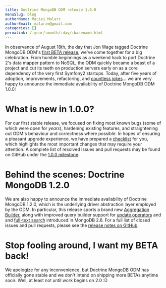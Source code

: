 ```yaml
---
title: Doctrine MongoDB ODM release 1.0.0
menuSlug: blog
authorName: Maciej Malarz
authorEmail: malarzm@gmail.com
categories: []
permalink: /:year/:month/:day/:basename.html
---
```

In observance of August 18th, the day that Jon Wage tagged Doctrine
MongoDB ODM's [first BETA
release](https://github.com/doctrine/mongodb-odm/releases/tag/1.0.0BETA1),
we've come together for a big celebration. From humble beginnings as a
weekend hack to port Doctrine 2's data mapper pattern to NoSQL, the ODM
quickly became a beast of a project and cut its teeth on production
servers early on as a core dependency of the very first Symfony2
startups. Today, after five years of adoption, improvements,
refactoring, and [countless
jokes](https://twitter.com/jmikola/status/583047759160336384?lang=en)…
we are very happy to announce the immediate availability of Doctrine
MongoDB ODM 1.0.0!

What is new in 1.0.0?
=====================

For our first stable release, we focused on fixing most known bugs (some
of which were open for *years*), hardening existing features, and
straightening out ODM's behaviour and correctness where possible. In
hopes of ensuring a pleasant upgrade experience, we have prepared a
[checklist](https://github.com/doctrine/mongodb-odm/blob/master/CHANGELOG-1.0.md#100-2015-08-18)
for you, which highlights the most important changes that may require
your attention. A complete list of resolved issues and pull requests may
be found on GitHub under the [1.0.0
milestone](https://github.com/doctrine/mongodb-odm/issues?q=milestone%3A1.0.0).

Behind the scenes: Doctrine MongoDB 1.2.0
=========================================

We are also happy to announce the immediate availability of Doctrine
MongoDB 1.2.0, which is the underlying driver abstraction layer employed
by the ODM. In particular, this release sports a brand new [Aggregation
Builder](https://github.com/doctrine/mongodb/pull/213), along with
improved query builder support for [update
operators](https://github.com/doctrine/mongodb/pull/212) and and
[full-text search](https://github.com/doctrine/mongodb/pull/184)
introduced in MongoDB 2.6. For a full list of closed issues and pull
requests, please see the [release notes on
GitHub](https://github.com/doctrine/mongodb/releases/tag/1.2.0).

Stop fooling around, I want my BETA back!
=========================================

We apologize for any inconvenience, but Doctrine MongoDB ODM has
officially gone stable and we don't intend on shipping more BETAs
anytime soon. Well, at least not until work begins on 2.0 :D
